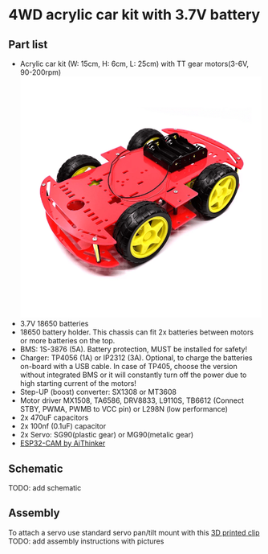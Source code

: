 # 4WD acrylic car kit with 3.7V battery

## Part list
- Acrylic car kit (W: 15cm, H: 6cm, L: 25cm) with TT gear motors(3-6V, 90-200rpm)
![img](img/car-chassis.png)
- 3.7V 18650 batteries
- 18650 battery holder. This chassis can fit 2x batteries between motors or more batteries on the top.
- BMS: 1S-3876 (5A). Battery protection, MUST be installed for safety!
- Charger: TP4056 (1A) or IP2312 (3A). Optional, to charge the batteries on-board with a USB cable. In case of TP405, choose the version without integrated BMS or it will constantly turn off the power due to high starting current of the motors!
- Step-UP (boost) converter: SX1308 or MT3608
- Motor driver MX1508, TA6586, DRV8833, L9110S, TB6612 (Connect STBY, PWMA, PWMB to VCC pin) or L298N (low performance)
- 2x 470uF capacitors
- 2x 100nf (0.1uF) capacitor
- 2x Servo: SG90(plastic gear) or MG90(metalic gear)
- [ESP32-CAM by AiThinker](http://www.ai-thinker.com/pro_view-24.html)

## Schematic
TODO: add schematic

## Assembly
To attach a servo use standard servo pan/tilt mount with this [3D printed clip](https://www.thingiverse.com/thing:4934734)  
TODO: add assembly instructions with pictures
